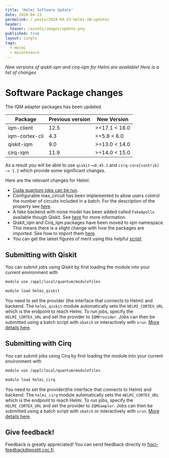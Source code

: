 ```yaml
---
title: 'Helmi Software Update'
date: 2024-04-23
permalink: /_posts/2024-04-23-Helmi-SW-update/
header:
  teaser: /assets/images/update.png
published: true
layout: single
tags:
  - Helmi
  - maintenance
---
```


*New versions of qiskit-iqm and cirq-iqm for Helmi are available! Here is a list of changes*

# Software Package changes

The IQM adapter packages has been updated. 

| Package        | Previous version | New Version   |
|----------------|------------------|---------------|
| iqm-client     | 12.5             | >=17.1 < 18.0 |
| iqm-cortex-cli | 4.3              | >=5.8 < 6.0   |
| qiskit-iqm     | 9.0              | >=13.0 < 14.0 |
| cirq-iqm       | 11.9             | >=14.0 < 15.0 |

As a result you will be able to use `qiskit~=0.45.1` and `cirq-core[contrib] ~= 1.2` which provide some significant changes. 

Here are the relevant changes for Helmi:

- [Cuda quantum jobs can be run](https://nvidia.github.io/cuda-quantum/latest/using/backends/hardware.html#iqm).
- Configurable max_circuit has been implemented to allow users control the number of circuits included in a batch. For the description of the property see [here](https://iqm-finland.github.io/qiskit-on-iqm/api/iqm.qiskit_iqm.iqm_provider.IQMBackend.html#iqm.qiskit_iqm.iqm_provider.IQMBackend.max_circuits).
- A fake backend with noise model has been added called `FakeApollo` available though Qiskit. See [here](https://iqm-finland.github.io/qiskit-on-iqm/user_guide.html#noisy-simulation-of-quantum-circuit-execution) for more information.
- Qiskit_iqm and Cirq_iqm packages have been moved to iqm namespace. This means there is a slight change with how the packages are imported. See how to import them [here](https://iqm-finland.github.io/qiskit-on-iqm/user_guide.html#running-a-quantum-circuit-on-an-iqm-quantum-computer).
- You can get the latest figures of merit using this helpful [script](https://github.com/FiQCI/helmi-examples/blob/main/scripts/get_calibration_data.py)

## Submitting with Qiskit
You can submit jobs using Qiskit by first loading the module into your current environment with

```bash
module use /appl/local/quantum/modulefiles
```

```bash
module load helmi_qiskit
```

You need to set the provider (the interface that connects to Helmi) and backend. The `helmi_qiskit` module automatically sets the `HELMI_CORTEX_URL` which is the endpoint to reach Helmi. To run jobs, specify the `HELMI_CORTEX_URL` and set the provider to `IQMProvider`. Jobs can then be submitted using a batch script with `sbatch` or interactively with `srun`. [More details here](https://docs.csc.fi/computing/quantum-computing/helmi/running-on-helmi/). 

## Submitting with Cirq
You can submit jobs using Cirq by first loading the module into your current environment with

```bash
module use /appl/local/quantum/modulefiles
```

```bash
module load helmi_cirq
```
You need to set the provider(the interface that connects to Helmi) and backend. The `helmi_cirq` module automatically sets the `HELMI_CORTEX_URL` which is the endpoint to reach Helmi. To run jobs, specify the `HELMI_CORTEX_URL` and set the provider to `IQMSampler`. Jobs can then be submitted using a batch script with `sbatch` or interactively with `srun`. [More details here](https://docs.csc.fi/computing/quantum-computing/helmi/running-on-helmi/). 


## Give feedback!

Feedback is greatly appreciated! You can send feedback directly to [fiqci-feedback@postit.csc.fi](mailto:fiqci-feedback@postit.csc.fi).

